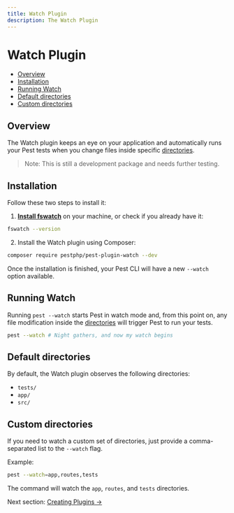 ```yaml
---
title: Watch Plugin
description: The Watch Plugin
---
```


# Watch Plugin

- [Overview](#overview)
- [Installation](#installation)
- [Running Watch](#running-watch)
- [Default directories](#default-directories)
- [Custom directories](#custom-directories)

<a name="overview"></a>
## Overview

The Watch plugin keeps an eye on your application and automatically runs your Pest tests when you change files inside specific [directories](#default-directories).

> Note: This is still a development package and needs further testing.

<a name="installation"></a>
## Installation 

Follow these two steps to install it:

1. [**Install fswatch**](https://github.com/emcrisostomo/fswatch#getting-fswatch) on your machine, or check if you already have it:

```bash
fswatch --version
```

2. Install the Watch plugin using Composer:

```bash
composer require pestphp/pest-plugin-watch --dev
```

Once the installation is finished, your Pest CLI will have a new `--watch`  option available.

<a name="running-watch"></a>
## Running Watch

Running `pest --watch` starts Pest in watch mode and, from this point on, any file modification inside the [directories](#default-directories) will trigger Pest to run your tests.

```bash
pest --watch # Night gathers, and now my watch begins
```

<a name="default-directories"></a>
## Default directories

By default, the Watch plugin observes the following directories:

- `tests/`
- `app/`
- `src/`

<a name="custom-directories"></a>
## Custom directories

If you need to watch a custom set of directories, just provide a comma-separated list to the `--watch` flag.

Example:

```bash
pest --watch=app,routes,tests
```

The command will watch the `app`, `routes`, and `tests` directories.

Next section: [Creating Plugins →](/docs/plugins/creating-plugins)

